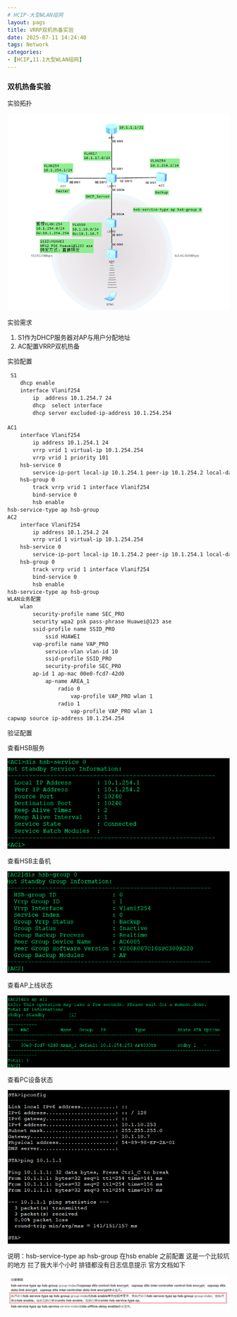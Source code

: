 ```yaml
---
# HCIP-大型WLAN组网
layout: pags
title: VRRP双机热备实验
date: 2025-07-11 14:24:40
tags: Network
categories: 
- [HCIP,11.1大型WLAN组网]
---
```


### 双机热备实验

实验拓扑

![命令](../imgs/WLAN/实验拓扑.png)
<!-- more -->
实验需求
1. S1作为DHCP服务器对AP与用户分配地址
2. AC配置VRRP双机热备

实验配置

```bash
 S1
    dhcp enable
    interface Vlanif254
        ip  address 10.1.254.7 24
        dhcp  select interface 
        dhcp server excluded-ip-address 10.1.254.254
          
AC1
    interface Vlanif254
        ip address 10.1.254.1 24
        vrrp vrid 1 virtual-ip 10.1.254.254
        vrrp vrid 1 priority 101
    hsb-service 0
        service-ip-port local-ip 10.1.254.1 peer-ip 10.1.254.2 local-data-port 10240 peer-data-port 10240
    hsb-group 0
        track vrrp vrid 1 interface Vlanif254
        bind-service 0
        hsb enable   
hsb-service-type ap hsb-group
AC2
    interface Vlanif254
        ip address 10.1.254.2 24
        vrrp vrid 1 virtual-ip 10.1.254.254
    hsb-service 0
        service-ip-port local-ip 10.1.254.2 peer-ip 10.1.254.1 local-data-port 10240 peer-data-port 10240
    hsb-group 0
        track vrrp vrid 1 interface Vlanif254
        bind-service 0
        hsb enable                  
hsb-service-type ap hsb-group
WLAN业务配置
    wlan
        security-profile name SEC_PRO
        security wpa2 psk pass-phrase Huawei@123 ase
        ssid-profile name SSID_PRO
            ssid HUAWEI
        vap-profile name VAP_PRO
            service-vlan vlan-id 10
            ssid-profile SSID_PRO
            security-profile SEC_PRO 
        ap-id 1 ap-mac 00e0-fcd7-42d0
            ap-name AREA_1
                radio 0
                    vap-profile VAP_PRO wlan 1
                radio 1
                    vap-profile VAP_PRO wlan 1
capwap source ip-address 10.1.254.254
```

验证配置

查看HSB服务

![命令](../imgs/WLAN/验证hsb-service.png)

查看HSB主备机

![命令](../imgs/WLAN/验证HSB-group.png)

查看AP上线状态

![命令](../imgs/WLAN/验证AP备.png)

查看PC设备状态

![命令](../imgs/WLAN/验证地址获取和上网.png)

说明：hsb-service-type ap hsb-group 在hsb enable 之前配置 这是一个比较坑的地方 拦了我大半个小时 排错都没有日志信息提示 官方文档如下

![命令](../imgs/WLAN/官方文档.png)


